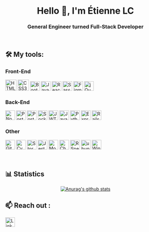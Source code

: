 <h1 align="center">
  Hello 👋, I'm Étienne LC
</h1>

<h3 align="center">
  General Engineer turned Full-Stack Developer
</h3>

<br>

## 🛠️ My tools:

### Front-End
<p>
  <img src="https://cdn.svgporn.com/logos/html-5.svg" alt="HTML5" height=35px>
  <img src="https://cdn.svgporn.com/logos/css-3.svg" alt="CSS3" height=35px>
  <img src="https://cdn.svgporn.com/logos/bootstrap.svg" alt="Bootstrap" height=30px>
  <img src="https://cdn.svgporn.com/logos/javascript.svg" alt="Javascript (JS)" height=30px>
  <img src="https://cdn.svgporn.com/logos/react.svg" alt="React" height=30px>
  <img src="https://cdn.svgporn.com/logos/sass.svg" alt="Sass" height=30px>
  <img src="https://cdn.svgporn.com/logos/figma.svg" alt="Figma" height=30px>
  <img src="https://cdn.iconscout.com/icon/free/png-256/jquery-10-1175155.png" alt="jQuery" height=30px>
</p>

### Back-End
<p>
  <img src="https://cdn.svgporn.com/logos/nodejs-icon.svg" alt="Node.js" height=30px>
  <img src="https://cdn.svgporn.com/logos/postgresql.svg" alt="PostgreSQL" height=30px>
  <img src="https://cdn.svgporn.com/logos/postman.svg" alt="Postman" height=30px>
  <img src="https://cdn.svgporn.com/logos/socket.io.svg" alt="Socket.io" height=30px>
  <img src="https://jwt.io/img/pic_logo.svg" alt="JWT" height=30px>
  <img src="https://cdn.svgporn.com/logos/java.svg" alt="Java" height=30px>
  <img src="https://cdn.svgporn.com/logos/python.svg" alt="Python" height=30px>
  <img src="https://pngimage.net/wp-content/uploads/2018/05/express-js-png-5.png" alt="Express" height=30px>
  <img src="https://www.yaya.today/img/referral/Technologies/tech_rubyonrails.png" alt="Rails" height=30px>
</p>

### Other
<p>
  <img src="https://cdn.svgporn.com/logos/git-icon.svg" alt="Git" height=30px>
  <img src="https://cdn.svgporn.com/logos/cypress.svg" alt="Cypress" height=30px>
  <img src="https://cdn.svgporn.com/logos/storybook-icon.svg" alt="Storybook" height=30px>
  <img src="https://cdn.svgporn.com/logos/jest.svg" alt="Jest" height=30px>
  <img src="https://cdn.svgporn.com/logos/mocha.svg" alt="Mocha" height=30px>
  <img src="https://cdn.svgporn.com/logos/chai.svg" alt="Chai" height=30px>
  <img src="https://seeklogo.com/images/R/rspec-logo-DA1EE19A18-seeklogo.com.png" alt="RSpec" height=30px>
  <img src="https://cdn.svgporn.com/logos/ubuntu.svg" alt="ubuntu" height=30px>
  <img src="https://cdn.svgporn.com/logos/microsoft-windows.svg" alt="Windows" height=30px>
</p>

<br>

## 📊 Statistics
<div align="center">

[![Anurag's github stats](https://github-readme-stats.vercel.app/api?username=deteri0n&show_icons=true&theme=tokyonight )](https://github.com/anuraghazra/github-readme-stats)
</div>


## 📫 Reach out :
<a href="https://www.linkedin.com/in/etienne-le-coent/">
  <img 
    class="contacts"
    src="https://www.flaticon.com/svg/static/icons/svg/174/174857.svg" alt="LinkedIn"
    width=30px
  >
</a>